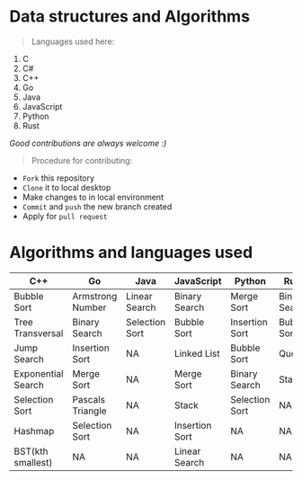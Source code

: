 # Data structures and Algorithms
> Languages used here:
<!-- Languages start here -->
1. C
2. C#
3. C++
4. Go
5. Java
6. JavaScript
7. Python
8. Rust
<!-- Languages end here -->

*Good contributions are always welcome :)*
> Procedure for contributing:
- `Fork` this repository
- `Clone` it to local desktop
- Make changes to in local environment
- `Commit` and `push` the new branch created
- Apply for `pull request`

# Algorithms and languages used

C++ | Go | Java | JavaScript | Python | Rust | C#
------------ | ------------- | ------------- | ------------- | ------------- | ------------- | -------------
Bubble Sort | Armstrong Number | Linear Search | Binary Search | Merge Sort | Binary Search | Selection Sort
Tree Transversal | Binary Search | Selection Sort | Bubble Sort | Insertion Sort | Bubble Sort | NA
Jump Search | Insertion Sort | NA | Linked List | Bubble Sort | Queue | NA
Exponential Search | Merge Sort| NA | Merge Sort | Binary Search | Stack | NA
Selection Sort | Pascals Triangle | NA | Stack | Selection Sort | NA | NA
Hashmap | Selection Sort | NA | Insertion Sort | NA| NA | NA
BST(kth smallest) | NA | NA | Linear Search | NA| NA | NA
